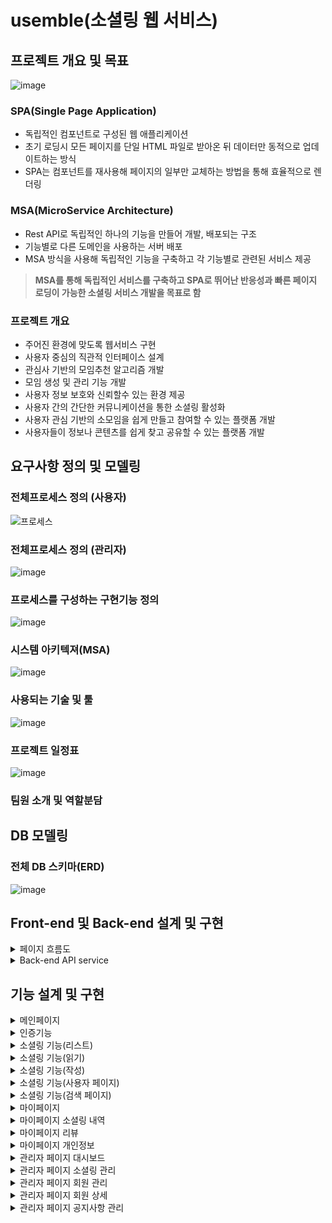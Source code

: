 # usemble(소셜링 웹 서비스)
## 프로젝트 개요 및 목표
![image](https://github.com/user-attachments/assets/ba75e171-21fa-4dc9-bb4b-ffcac21bff82)
### SPA(Single Page Application)
- 독립적인 컴포넌트로 구성된 웹 애플리케이션
- 초기 로딩시 모든 페이지를 단일 HTML 파일로 받아온 뒤 데이터만 동적으로 업데이트하는 방식
- SPA는 컴포넌트를 재사용해 페이지의 일부만 교체하는 방법을 통해 효율적으로 렌더링

### MSA(MicroService Architecture)
- Rest API로 독립적인 하나의 기능을 만들어 개발, 배포되는 구조
- 기능별로 다른 도메인을 사용하는 서버 배포
- MSA 방식을 사용해 독립적인 기능을 구축하고 각 기능별로 관련된 서비스 제공
>**MSA를 통해 독립적인 서비스를 구축하고 SPA로 뛰어난 반응성과 빠른 페이지 로딩이 가능한 소셜링 서비스 개발을 목표로 함**

### 프로젝트 개요
- 주어진 환경에 맞도록 웹서비스 구현
- 사용자 중심의 직관적 인터페이스 설계
- 관심사 기반의 모임추천 알고리즘 개발
- 모임 생성 및 관리 기능 개발
- 사용자 정보 보호와 신뢰할수 있는 환경 제공
- 사용자 간의 간단한 커뮤니케이션을 통한 소셜링 활성화
- 사용자 관심 기반의 소모임을 쉽게 만들고 참여할 수 있는 플랫폼 개발
- 사용자들이 정보나 콘텐츠를 쉽게 찾고 공유할 수 있는 플랫폼 개발
## 요구사항 정의 및 모델링
### 전체프로세스 정의 (사용자)

![프로세스](https://github.com/user-attachments/assets/be71ce52-5ddf-4a97-b1c9-e476c21ef32f)
### 전체프로세스 정의 (관리자)
![image](https://github.com/user-attachments/assets/a120ce82-4973-43f2-8220-71c350c75e81)

### 프로세스를 구성하는 구현기능 정의
![image](https://github.com/user-attachments/assets/4e2d7936-90bd-4240-94fe-fe1ee9ff475c)
### 시스템 아키텍져(MSA)
![image](https://github.com/user-attachments/assets/1c7a99a8-3450-4984-a80c-b32c14f6f4fc)
### 사용되는 기술 및 툴
![image](https://github.com/user-attachments/assets/582b792b-2d12-4b9b-a1e0-9362671f2c05)
### 프로젝트 일정표
![image](https://github.com/user-attachments/assets/f171a076-9667-45bb-93df-6c3bb0987b71)
### 팀원 소개 및 역할분담

## DB 모델링
### 전체 DB 스키마(ERD)
![image](https://github.com/user-attachments/assets/2c8b5ed1-70e7-46ba-b98b-9fae43591d98)

## Front-end 및 Back-end 설계 및 구현
<details><summary>
페이지 흐름도
</summary>

![image](https://github.com/user-attachments/assets/2c2aa6f0-98e1-4ea6-9f55-8c94b2b5fa14)
![image](https://github.com/user-attachments/assets/cfc8b6ac-3ad2-4753-b968-6b302e11114a)
![image](https://github.com/user-attachments/assets/ec173b4f-30d9-4866-91aa-68c8fa4a1ecf)
![image](https://github.com/user-attachments/assets/87cee3e5-1d9b-43b9-8986-1c8fb5ae1275)
![image](https://github.com/user-attachments/assets/89196ae6-ab78-4b9e-a2d4-5ca9fc151923)
![image](https://github.com/user-attachments/assets/65cff688-5c17-460a-9fe7-ecba7ace2916)
![image](https://github.com/user-attachments/assets/2b54411f-e753-4a1b-aeaf-0a6627d4b618)
</details>


<details><summary>
Back-end API service
</summary>

![image](https://github.com/user-attachments/assets/11aadc7c-dc96-4bee-9b91-445cb799a92b)
![image](https://github.com/user-attachments/assets/4c8028b5-bf48-42f5-a3b1-4aab8713bb75)
![image](https://github.com/user-attachments/assets/a5d15e44-3c92-45bd-bd33-6b9448f2f40d)
![image](https://github.com/user-attachments/assets/84ba75e3-eff2-4330-b615-c6c653e051e7)
</details>

## 기능 설계 및 구현  
<details><summary>
메인페이지
</summary>

  컴포넌트 구성
![image](https://github.com/user-attachments/assets/3fff898e-da6f-46c6-9c80-d28c87cee092)
  사용흐름
![image](https://github.com/user-attachments/assets/ab734938-3322-418b-8e69-db8b51c47375)
  Axios
![image](https://github.com/user-attachments/assets/5d1da313-e10f-4ed9-a3be-5f3cc8bce2a2)
  Back-end
 ![image](https://github.com/user-attachments/assets/2e49f3ff-6d28-4d1a-8741-44cac8f665f7)
</details>

<details><summary>
인증기능
</summary>

컴포넌트 구성 및 사용흐름
![image](https://github.com/user-attachments/assets/5bc64a5c-e025-4eb9-9948-9948e84b8cff)
Axios
![image](https://github.com/user-attachments/assets/ab734938-3322-418b-8e69-db8b51c47375)
![image](https://github.com/user-attachments/assets/616589a4-7d61-4f55-94ff-c47254f0c33b)
Back-end
![image](https://github.com/user-attachments/assets/e0755c27-7b87-4ce0-a2ec-2e87fd8e7975)
![image](https://github.com/user-attachments/assets/2d6be4d9-bed4-4aa3-93c9-9bf4a4bfe26b)
![image](https://github.com/user-attachments/assets/4dafba6f-50ae-4df5-8e57-d79cd45af1ca)
![image](https://github.com/user-attachments/assets/ec360132-c53e-4f6d-bf8e-4ba68123d286)
</details>

<details><summary>
소셜링 기능(리스트)
</summary>

컴포넌트 구성 및 사용흐름
![image](https://github.com/user-attachments/assets/7885a186-15bc-46a0-8486-27e340f37693)
Axios
![image](https://github.com/user-attachments/assets/bd047a71-dffb-47d9-b49b-abde013f16fb)
Back-end
![image](https://github.com/user-attachments/assets/f220081c-9bf4-400c-af12-fd56e8cff0f5)
</details>

<details><summary>
소셜링 기능(읽기)
</summary>

컴포넌트 구성 및 사용흐름
![image](https://github.com/user-attachments/assets/3cd127ee-a9e6-462f-8533-e4c289991b64)
Axios
![image](https://github.com/user-attachments/assets/8c997326-88cd-4ca8-b2bf-7ecd024f35d7)
Back-end
![image](https://github.com/user-attachments/assets/01794d7f-4cdc-4d8d-a913-48f889a91219)
![image](https://github.com/user-attachments/assets/545565d0-667e-48ed-b299-095f8c8b55dc)
</details>

<details><summary>
소셜링 기능(작성)
</summary>

컴포넌트 구성 및 Axios
![image](https://github.com/user-attachments/assets/73c85223-1052-456a-9ae3-161d122285f5)
Back-end
![image](https://github.com/user-attachments/assets/a6181e01-3074-411b-b37a-53615fa5ca4c)
</details>

<details><summary>
소셜링 기능(사용자 페이지)
</summary>

컴포넌트 구성 
![image](https://github.com/user-attachments/assets/31a5af26-d508-4c04-a9f9-28cf5cf6c9e1)
Axios
![image](https://github.com/user-attachments/assets/86c13d3a-2230-4161-8912-5ca46d82a4f3)
![image](https://github.com/user-attachments/assets/e4096449-70ec-4605-bad7-0fedaf200842)
Back-end
![image](https://github.com/user-attachments/assets/58ebbb9c-d8f8-47ae-98fd-69dffd8695ab)
![image](https://github.com/user-attachments/assets/e3bd9e5e-3825-4405-bd56-c9a7cf36af48)
![image](https://github.com/user-attachments/assets/2d2faf8e-c01b-46dc-aef6-bdb6755438ae)
</details>

<details><summary>
소셜링 기능(검색 페이지)
</summary>

컴포넌트 구성 Axios
![image](https://github.com/user-attachments/assets/1a1c9bf8-0f51-4097-ad35-5a8a6ec707e8)
Back-end
![image](https://github.com/user-attachments/assets/cb37d461-0cda-4ae6-aad8-44bd601d4f33)
</details>

<details><summary>
마이페이지
</summary>

컴포넌트 구성
![image](https://github.com/user-attachments/assets/d4ad1b94-da8d-4142-9d2f-e4f5457ba0fb)
![image](https://github.com/user-attachments/assets/ee752b28-8e28-4e85-9a25-a9e88072fc5c)
Axios
![image](https://github.com/user-attachments/assets/99bc1f13-0023-4769-a0f2-27cb5a6dfa2c)
Back-end
![image](https://github.com/user-attachments/assets/59822c6d-de49-47f9-8890-7eedb9175bdd)
</details>

<details><summary>
마이페이지 소셜링 내역
</summary>

컴포넌트 구성
![image](https://github.com/user-attachments/assets/9c69676a-6657-4911-9389-d798dc2a8f52)
Axios
![image](https://github.com/user-attachments/assets/83ef4324-ab95-4f7f-aeee-60ea1bb4376a)
Back-end
![image](https://github.com/user-attachments/assets/c31e74a5-d86e-4a0a-98f5-467413afedea)
</details>

<details><summary>
마이페이지 리뷰
</summary>

컴포넌트 구성
![image](https://github.com/user-attachments/assets/d48e7865-6e30-4d0b-8c18-1d1ff2232535)
Axios
![image](https://github.com/user-attachments/assets/02dbca30-c29e-4e32-ab7a-42f0bca6ba5e)
Back-end
![image](https://github.com/user-attachments/assets/2c18b17b-4860-4a3c-b69a-a3be5c6b27dd)
</details>

<details><summary>
마이페이지 개인정보
</summary>

컴포넌트 구성
![image](https://github.com/user-attachments/assets/d05e612f-b603-465a-ae69-24c8d6dcb62f)
Axios
![image](https://github.com/user-attachments/assets/ba40cca5-a132-47cb-957d-ce672414c33d)
Back-end
![image](https://github.com/user-attachments/assets/7b3e6e47-6b55-44d6-b037-e3f18b9d7fa2)
</details>

<details><summary>
관리자 페이지 대시보드
</summary>

컴포넌트 구성 Axios
![image](https://github.com/user-attachments/assets/5865e924-19f0-4f24-9326-054e4d780b0c)
Back-end
![image](https://github.com/user-attachments/assets/5184fcfe-a97d-45e0-b99e-855b2166039b)
</details>

<details><summary>
관리자 페이지 소셜링 관리
</summary>

컴포넌트 구성 Axios
![image](https://github.com/user-attachments/assets/27ec66f9-aa96-4455-87c2-70663596125e)
Back-end
![image](https://github.com/user-attachments/assets/5cb0a591-1b05-4b5d-880a-804e90c5f8f7)
</details>
<details><summary> 
관리자 페이지 회원 관리
</summary>

컴포넌트 구성 Axios
![image](https://github.com/user-attachments/assets/833444f2-e553-42c2-a420-9fef278db6bf)
Back-end
![image](https://github.com/user-attachments/assets/f295e216-897d-45c8-a61e-f0676bfa50b9)
</details>

<details><summary>
관리자 페이지 회원 상세
</summary>

컴포넌트 구성 Axios
![image](https://github.com/user-attachments/assets/1f801c8f-fa5b-4362-9803-27d6a4f5c433)
Back-end
![image](https://github.com/user-attachments/assets/7924b051-e38e-47a6-959a-cd779169cbbe)
</details>

<details><summary>
관리자 페이지 공지사항 관리
</summary>

컴포넌트 구성 Axios
![image](https://github.com/user-attachments/assets/000da9ea-d22d-48a0-9b49-429f854c6cd1)
![image](https://github.com/user-attachments/assets/d7b69ee4-5414-428a-8e80-e3c47c738db9)
Back-end
![image](https://github.com/user-attachments/assets/6ed1dc8c-73d5-4a90-82f0-f18c86127488)
</details>




